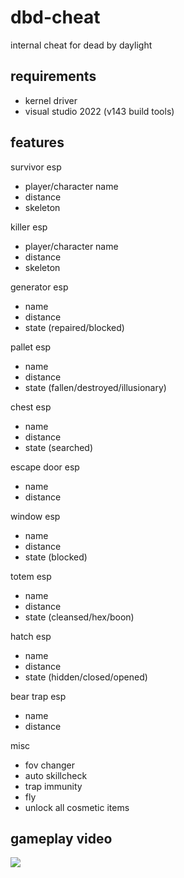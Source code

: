 # dbd-cheat
internal cheat for dead by daylight

## requirements
* kernel driver
* visual studio 2022 (v143 build tools)

## features
survivor esp
- player/character name
- distance
- skeleton

killer esp
- player/character name
- distance
- skeleton

generator esp
- name
- distance
- state (repaired/blocked)

pallet esp
- name
- distance
- state (fallen/destroyed/illusionary)

chest esp
- name
- distance
- state (searched)

escape door esp
- name
- distance

window esp
- name
- distance
- state (blocked)

totem esp
- name
- distance
- state (cleansed/hex/boon)

hatch esp
- name
- distance
- state (hidden/closed/opened)

bear trap esp
- name
- distance

misc
- fov changer
- auto skillcheck
- trap immunity
- fly
- unlock all cosmetic items

## gameplay video

[<img src="https://raw.githubusercontent.com/clauadv/dbd-cheat/master/img.jpg">](https://youtu.be/V5A2ca2EcNg)
